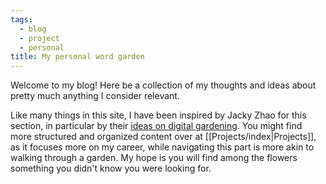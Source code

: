 ```yaml
---
tags:
  - blog
  - project
  - personal
title: My personal word garden
---
```

Welcome to my blog! Here be a collection of my thoughts and ideas about pretty much anything I consider relevant. 

Like many things in this site, I have been inspired by Jacky Zhao for this section, in particular by their [ideas on digital gardening](https://jzhao.xyz/posts/networked-thought). You might find more structured and organized content over at [[Projects/index|Projects]], as it focuses more on my career, while navigating this part is more akin to walking through a garden. My hope is you will find among the flowers something you didn't know you were looking for.

